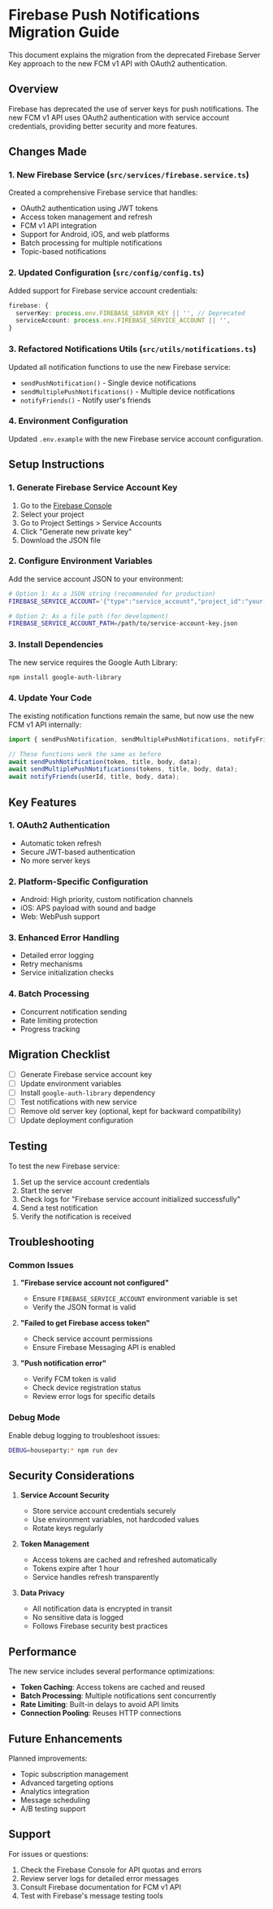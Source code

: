 # Firebase Push Notifications Migration Guide

This document explains the migration from the deprecated Firebase Server Key approach to the new FCM v1 API with OAuth2 authentication.

## Overview

Firebase has deprecated the use of server keys for push notifications. The new FCM v1 API uses OAuth2 authentication with service account credentials, providing better security and more features.

## Changes Made

### 1. New Firebase Service (`src/services/firebase.service.ts`)

Created a comprehensive Firebase service that handles:
- OAuth2 authentication using JWT tokens
- Access token management and refresh
- FCM v1 API integration
- Support for Android, iOS, and web platforms
- Batch processing for multiple notifications
- Topic-based notifications

### 2. Updated Configuration (`src/config/config.ts`)

Added support for Firebase service account credentials:
```typescript
firebase: {
  serverKey: process.env.FIREBASE_SERVER_KEY || '', // Deprecated
  serviceAccount: process.env.FIREBASE_SERVICE_ACCOUNT || '',
}
```

### 3. Refactored Notifications Utils (`src/utils/notifications.ts`)

Updated all notification functions to use the new Firebase service:
- `sendPushNotification()` - Single device notifications
- `sendMultiplePushNotifications()` - Multiple device notifications
- `notifyFriends()` - Notify user's friends

### 4. Environment Configuration

Updated `.env.example` with the new Firebase service account configuration.

## Setup Instructions

### 1. Generate Firebase Service Account Key

1. Go to the [Firebase Console](https://console.firebase.google.com/)
2. Select your project
3. Go to Project Settings > Service Accounts
4. Click "Generate new private key"
5. Download the JSON file

### 2. Configure Environment Variables

Add the service account JSON to your environment:

```bash
# Option 1: As a JSON string (recommended for production)
FIREBASE_SERVICE_ACCOUNT='{"type":"service_account","project_id":"your-project-id",...}'

# Option 2: As a file path (for development)
FIREBASE_SERVICE_ACCOUNT_PATH=/path/to/service-account-key.json
```

### 3. Install Dependencies

The new service requires the Google Auth Library:

```bash
npm install google-auth-library
```

### 4. Update Your Code

The existing notification functions remain the same, but now use the new FCM v1 API internally:

```typescript
import { sendPushNotification, sendMultiplePushNotifications, notifyFriends } from '../utils/notifications';

// These functions work the same as before
await sendPushNotification(token, title, body, data);
await sendMultiplePushNotifications(tokens, title, body, data);
await notifyFriends(userId, title, body, data);
```

## Key Features

### 1. OAuth2 Authentication
- Automatic token refresh
- Secure JWT-based authentication
- No more server keys

### 2. Platform-Specific Configuration
- Android: High priority, custom notification channels
- iOS: APS payload with sound and badge
- Web: WebPush support

### 3. Enhanced Error Handling
- Detailed error logging
- Retry mechanisms
- Service initialization checks

### 4. Batch Processing
- Concurrent notification sending
- Rate limiting protection
- Progress tracking

## Migration Checklist

- [ ] Generate Firebase service account key
- [ ] Update environment variables
- [ ] Install `google-auth-library` dependency
- [ ] Test notifications with new service
- [ ] Remove old server key (optional, kept for backward compatibility)
- [ ] Update deployment configuration

## Testing

To test the new Firebase service:

1. Set up the service account credentials
2. Start the server
3. Check logs for "Firebase service account initialized successfully"
4. Send a test notification
5. Verify the notification is received

## Troubleshooting

### Common Issues

1. **"Firebase service account not configured"**
   - Ensure `FIREBASE_SERVICE_ACCOUNT` environment variable is set
   - Verify the JSON format is valid

2. **"Failed to get Firebase access token"**
   - Check service account permissions
   - Ensure Firebase Messaging API is enabled

3. **"Push notification error"**
   - Verify FCM token is valid
   - Check device registration status
   - Review error logs for specific details

### Debug Mode

Enable debug logging to troubleshoot issues:

```bash
DEBUG=houseparty:* npm run dev
```

## Security Considerations

1. **Service Account Security**
   - Store service account credentials securely
   - Use environment variables, not hardcoded values
   - Rotate keys regularly

2. **Token Management**
   - Access tokens are cached and refreshed automatically
   - Tokens expire after 1 hour
   - Service handles refresh transparently

3. **Data Privacy**
   - All notification data is encrypted in transit
   - No sensitive data is logged
   - Follows Firebase security best practices

## Performance

The new service includes several performance optimizations:

- **Token Caching**: Access tokens are cached and reused
- **Batch Processing**: Multiple notifications sent concurrently
- **Rate Limiting**: Built-in delays to avoid API limits
- **Connection Pooling**: Reuses HTTP connections

## Future Enhancements

Planned improvements:
- Topic subscription management
- Advanced targeting options
- Analytics integration
- Message scheduling
- A/B testing support

## Support

For issues or questions:
1. Check the Firebase Console for API quotas and errors
2. Review server logs for detailed error messages
3. Consult Firebase documentation for FCM v1 API
4. Test with Firebase's message testing tools
